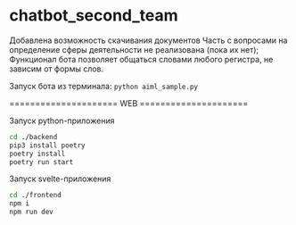 ﻿# chatbot_second_team

Добавлена возможность скачивания документов
Часть с вопросами на определение сферы деятельности не реализована (пока их нет);
Функционал бота позволяет общаться словами любого регистра, не зависим от формы слов.

Запуск бота из терминала: `python aiml_sample.py`

===================== WEB =====================

Запуск python-приложения

```bash
cd ./backend
pip3 install poetry
poetry install
poetry run start
```

Запуск svelte-приложения

```bash
cd ./frontend
npm i
npm run dev
```
